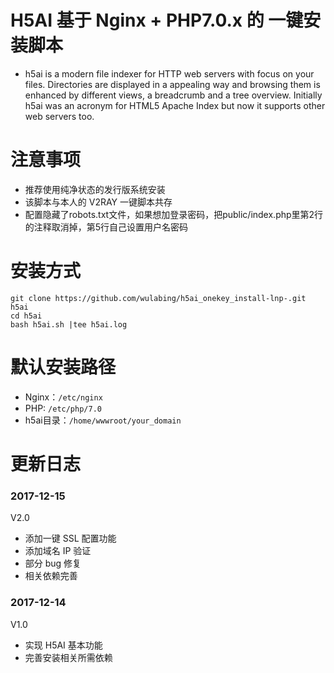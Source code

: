 # H5AI 基于 Nginx + PHP7.0.x 的 一键安装脚本

* h5ai is a modern file indexer for HTTP web servers with focus on your files. Directories are displayed in a appealing way and browsing them is enhanced by different views, a breadcrumb and a tree overview. Initially h5ai was an acronym for HTML5 Apache Index but now it supports other web servers too.

# 注意事项
* 推荐使用纯净状态的发行版系统安装
* 该脚本与本人的 V2RAY 一键脚本共存
* 配置隐藏了robots.txt文件，如果想加登录密码，把public/index.php里第2行的注释取消掉，第5行自己设置用户名密码
# 安装方式

```
git clone https://github.com/wulabing/h5ai_onekey_install-lnp-.git h5ai
cd h5ai
bash h5ai.sh |tee h5ai.log
```
# 默认安装路径

* Nginx：`/etc/nginx`
* PHP: `/etc/php/7.0`
* h5ai目录：`/home/wwwroot/your_domain`

# 更新日志
### 2017-12-15
V2.0
* 添加一键 SSL 配置功能
* 添加域名 IP 验证
* 部分 bug 修复
* 相关依赖完善
### 2017-12-14
V1.0
* 实现 H5AI 基本功能
* 完善安装相关所需依赖

